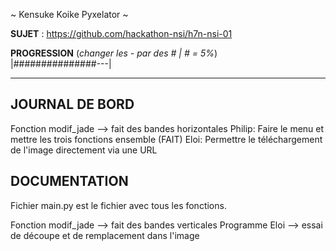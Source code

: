 ~ Kensuke Koike Pyxelator ~

**SUJET** : https://github.com/hackathon-nsi/h7n-nsi-01

**PROGRESSION** (*changer les - par des # | # = 5%*)<br />
|###############---|

<hr />
<!-- ne pas effacer les lignes ci-dessus et mettre à jour la progression régulièrement -->

## JOURNAL DE BORD
Fonction modif_jade --> fait des bandes horizontales
Philip: Faire le menu et mettre les trois fonctions ensemble (FAIT)
Eloi: Permettre le téléchargement de l'image directement via une URL

## DOCUMENTATION
Fichier main.py est le fichier avec tous les fonctions.

Fonction modif_jade --> fait des bandes verticales
Programme Eloi --> essai de découpe et de remplacement dans l'image 
